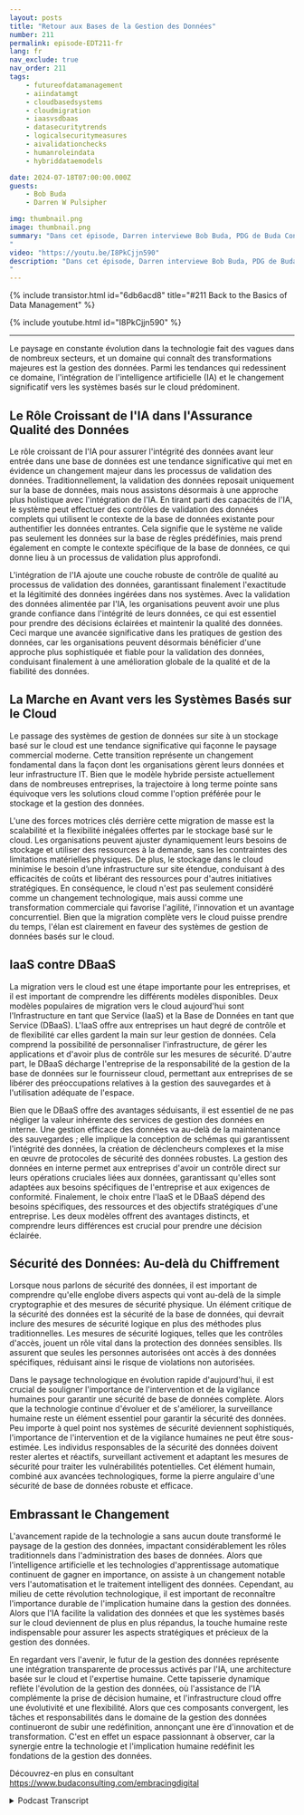 ```yaml
---
layout: posts
title: "Retour aux Bases de la Gestion des Données"
number: 211
permalink: episode-EDT211-fr
lang: fr
nav_exclude: true
nav_order: 211
tags:
    - futureofdatamanagement
    - aiindatamgt
    - cloudbasedsystems
    - cloudmigration
    - iaasvsdbaas
    - datasecuritytrends
    - logicalsecuritymeasures
    - aivalidationchecks
    - humanroleindata
    - hybriddataemodels

date: 2024-07-18T07:00:00.000Z
guests:
    - Bob Buda
    - Darren W Pulsipher

img: thumbnail.png
image: thumbnail.png
summary: "Dans cet épisode, Darren interviewe Bob Buda, PDG de Buda Consulting. Ils se penchent sur les fondamentaux de la gestion des données, qui reste cruciale même si la technologie évolue rapidement. L'intégration de l'IA et la transition vers des systèmes basés sur le cloud transforment les pratiques de gestion des données. Ces avancées améliorent la validation et la scalabilité des données, offrant aux entreprises une précision, une efficacité et une flexibilité accrues dans la gestion de leurs données.
"
video: "https://youtu.be/I8PkCjjn590"
description: "Dans cet épisode, Darren interviewe Bob Buda, PDG de Buda Consulting. Ils se penchent sur les fondamentaux de la gestion des données, qui reste cruciale même si la technologie évolue rapidement. L'intégration de l'IA et la transition vers des systèmes basés sur le cloud transforment les pratiques de gestion des données. Ces avancées améliorent la validation et la scalabilité des données, offrant aux entreprises une précision, une efficacité et une flexibilité accrues dans la gestion de leurs données.
"
---
```


<div>
{% include transistor.html id="6db6acd8" title="#211 Back to the Basics of Data Management" %}

{% include youtube.html id="I8PkCjjn590" %}
</div>

---

Le paysage en constante évolution dans la technologie fait des vagues dans de nombreux secteurs, et un domaine qui connaît des transformations majeures est la gestion des données. Parmi les tendances qui redessinent ce domaine, l'intégration de l'intelligence artificielle (IA) et le changement significatif vers les systèmes basés sur le cloud prédominent.

## Le Rôle Croissant de l'IA dans l'Assurance Qualité des Données

Le rôle croissant de l'IA pour assurer l'intégrité des données avant leur entrée dans une base de données est une tendance significative qui met en évidence un changement majeur dans les processus de validation des données. Traditionnellement, la validation des données reposait uniquement sur la base de données, mais nous assistons désormais à une approche plus holistique avec l'intégration de l'IA. En tirant parti des capacités de l'IA, le système peut effectuer des contrôles de validation des données complets qui utilisent le contexte de la base de données existante pour authentifier les données entrantes. Cela signifie que le système ne valide pas seulement les données sur la base de règles prédéfinies, mais prend également en compte le contexte spécifique de la base de données, ce qui donne lieu à un processus de validation plus approfondi.

L'intégration de l'IA ajoute une couche robuste de contrôle de qualité au processus de validation des données, garantissant finalement l'exactitude et la légitimité des données ingérées dans nos systèmes. Avec la validation des données alimentée par l'IA, les organisations peuvent avoir une plus grande confiance dans l'intégrité de leurs données, ce qui est essentiel pour prendre des décisions éclairées et maintenir la qualité des données. Ceci marque une avancée significative dans les pratiques de gestion des données, car les organisations peuvent désormais bénéficier d'une approche plus sophistiquée et fiable pour la validation des données, conduisant finalement à une amélioration globale de la qualité et de la fiabilité des données.

## La Marche en Avant vers les Systèmes Basés sur le Cloud

Le passage des systèmes de gestion de données sur site à un stockage basé sur le cloud est une tendance significative qui façonne le paysage commercial moderne. Cette transition représente un changement fondamental dans la façon dont les organisations gèrent leurs données et leur infrastructure IT. Bien que le modèle hybride persiste actuellement dans de nombreuses entreprises, la trajectoire à long terme pointe sans équivoque vers les solutions cloud comme l'option préférée pour le stockage et la gestion des données.

L'une des forces motrices clés derrière cette migration de masse est la scalabilité et la flexibilité inégalées offertes par le stockage basé sur le cloud. Les organisations peuvent ajuster dynamiquement leurs besoins de stockage et utiliser des ressources à la demande, sans les contraintes des limitations matérielles physiques. De plus, le stockage dans le cloud minimise le besoin d’une infrastructure sur site étendue, conduisant à des efficacités de coûts et libérant des ressources pour d'autres initiatives stratégiques. En conséquence, le cloud n'est pas seulement considéré comme un changement technologique, mais aussi comme une transformation commerciale qui favorise l'agilité, l'innovation et un avantage concurrentiel. Bien que la migration complète vers le cloud puisse prendre du temps, l'élan est clairement en faveur des systèmes de gestion de données basés sur le cloud.

## IaaS contre DBaaS

La migration vers le cloud est une étape importante pour les entreprises, et il est important de comprendre les différents modèles disponibles. Deux modèles populaires de migration vers le cloud aujourd'hui sont l'Infrastructure en tant que Service (IaaS) et la Base de Données en tant que Service (DBaaS). L'IaaS offre aux entreprises un haut degré de contrôle et de flexibilité car elles gardent la main sur leur gestion de données. Cela comprend la possibilité de personnaliser l'infrastructure, de gérer les applications et d'avoir plus de contrôle sur les mesures de sécurité. D'autre part, le DBaaS décharge l'entreprise de la responsabilité de la gestion de la base de données sur le fournisseur cloud, permettant aux entreprises de se libérer des préoccupations relatives à la gestion des sauvegardes et à l'utilisation adéquate de l'espace.

Bien que le DBaaS offre des avantages séduisants, il est essentiel de ne pas négliger la valeur inhérente des services de gestion des données en interne. Une gestion efficace des données va au-delà de la maintenance des sauvegardes ; elle implique la conception de schémas qui garantissent l'intégrité des données, la création de déclencheurs complexes et la mise en œuvre de protocoles de sécurité des données robustes. La gestion des données en interne permet aux entreprises d'avoir un contrôle direct sur leurs opérations cruciales liées aux données, garantissant qu'elles sont adaptées aux besoins spécifiques de l'entreprise et aux exigences de conformité. Finalement, le choix entre l'IaaS et le DBaaS dépend des besoins spécifiques, des ressources et des objectifs stratégiques d'une entreprise. Les deux modèles offrent des avantages distincts, et comprendre leurs différences est crucial pour prendre une décision éclairée.

## Sécurité des Données: Au-delà du Chiffrement

Lorsque nous parlons de sécurité des données, il est important de comprendre qu'elle englobe divers aspects qui vont au-delà de la simple cryptographie et des mesures de sécurité physique. Un élément critique de la sécurité des données est la sécurité de la base de données, qui devrait inclure des mesures de sécurité logique en plus des méthodes plus traditionnelles. Les mesures de sécurité logiques, telles que les contrôles d'accès, jouent un rôle vital dans la protection des données sensibles. Ils assurent que seules les personnes autorisées ont accès à des données spécifiques, réduisant ainsi le risque de violations non autorisées.

Dans le paysage technologique en évolution rapide d'aujourd'hui, il est crucial de souligner l'importance de l'intervention et de la vigilance humaines pour garantir une sécurité de base de données complète. Alors que la technologie continue d'évoluer et de s'améliorer, la surveillance humaine reste un élément essentiel pour garantir la sécurité des données. Peu importe à quel point nos systèmes de sécurité deviennent sophistiqués, l'importance de l'intervention et de la vigilance humaines ne peut être sous-estimée. Les individus responsables de la sécurité des données doivent rester alertes et réactifs, surveillant activement et adaptant les mesures de sécurité pour traiter les vulnérabilités potentielles. Cet élément humain, combiné aux avancées technologiques, forme la pierre angulaire d'une sécurité de base de données robuste et efficace.

## Embrassant le Changement

L'avancement rapide de la technologie a sans aucun doute transformé le paysage de la gestion des données, impactant considérablement les rôles traditionnels dans l'administration des bases de données. Alors que l'intelligence artificielle et les technologies d'apprentissage automatique continuent de gagner en importance, on assiste à un changement notable vers l'automatisation et le traitement intelligent des données. Cependant, au milieu de cette révolution technologique, il est important de reconnaître l'importance durable de l'implication humaine dans la gestion des données. Alors que l'IA facilite la validation des données et que les systèmes basés sur le cloud deviennent de plus en plus répandus, la touche humaine reste indispensable pour assurer les aspects stratégiques et précieux de la gestion des données.

En regardant vers l'avenir, le futur de la gestion des données représente une intégration transparente de processus activés par l'IA, une architecture basée sur le cloud et l'expertise humaine. Cette tapisserie dynamique reflète l'évolution de la gestion des données, où l'assistance de l'IA complémente la prise de décision humaine, et l'infrastructure cloud offre une évolutivité et une flexibilité. Alors que ces composants convergent, les tâches et responsabilités dans le domaine de la gestion des données continueront de subir une redéfinition, annonçant une ère d'innovation et de transformation. C'est en effet un espace passionnant à observer, car la synergie entre la technologie et l'implication humaine redéfinit les fondations de la gestion des données.

Découvrez-en plus en consultant https://www.budaconsulting.com/embracingdigital



<details>
<summary> Podcast Transcript </summary>

<p></p>

</details>
